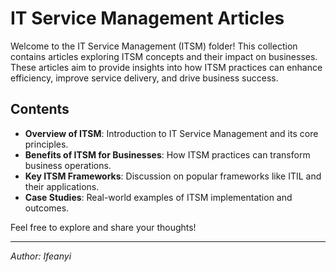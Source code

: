 # IT Service Management Articles

Welcome to the IT Service Management (ITSM) folder! This collection contains articles exploring ITSM concepts and their impact on businesses. These articles aim to provide insights into how ITSM practices can enhance efficiency, improve service delivery, and drive business success.

## Contents
- **Overview of ITSM**: Introduction to IT Service Management and its core principles.
- **Benefits of ITSM for Businesses**: How ITSM practices can transform business operations.
- **Key ITSM Frameworks**: Discussion on popular frameworks like ITIL and their applications.
- **Case Studies**: Real-world examples of ITSM implementation and outcomes.

Feel free to explore and share your thoughts!

---
*Author: Ifeanyi*